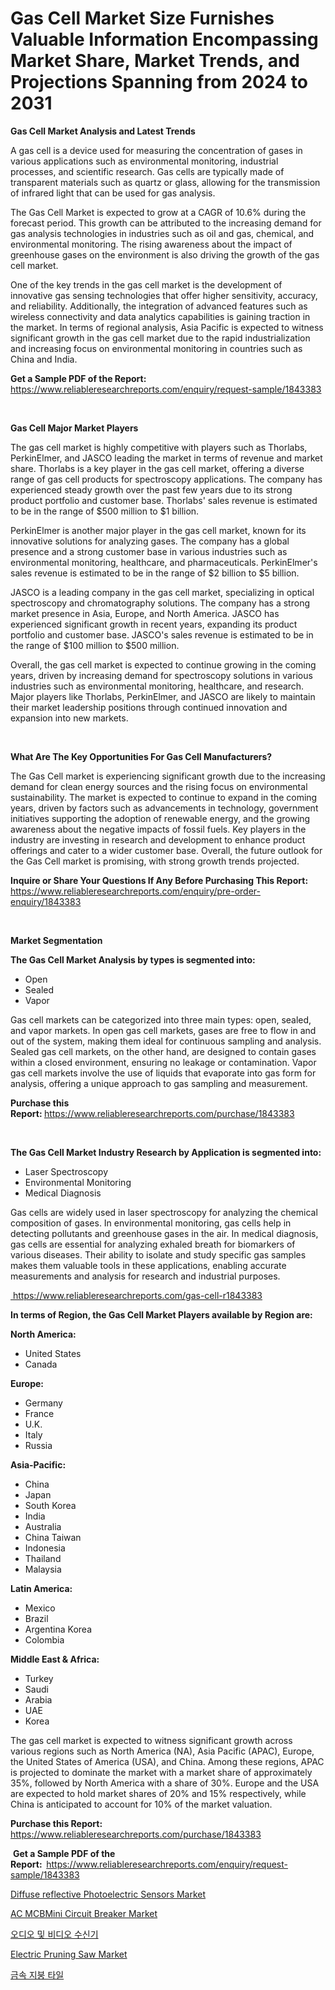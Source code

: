 <p><h1>Gas Cell Market Size Furnishes Valuable Information Encompassing Market Share, Market Trends, and Projections Spanning from 2024 to 2031</h1></p><p><strong>Gas Cell Market Analysis and Latest Trends</strong></p>
<p><p>A gas cell is a device used for measuring the concentration of gases in various applications such as environmental monitoring, industrial processes, and scientific research. Gas cells are typically made of transparent materials such as quartz or glass, allowing for the transmission of infrared light that can be used for gas analysis.</p><p>The Gas Cell Market is expected to grow at a CAGR of 10.6% during the forecast period. This growth can be attributed to the increasing demand for gas analysis technologies in industries such as oil and gas, chemical, and environmental monitoring. The rising awareness about the impact of greenhouse gases on the environment is also driving the growth of the gas cell market. </p><p>One of the key trends in the gas cell market is the development of innovative gas sensing technologies that offer higher sensitivity, accuracy, and reliability. Additionally, the integration of advanced features such as wireless connectivity and data analytics capabilities is gaining traction in the market. In terms of regional analysis, Asia Pacific is expected to witness significant growth in the gas cell market due to the rapid industrialization and increasing focus on environmental monitoring in countries such as China and India.</p></p>
<p><strong>Get a Sample PDF of the Report:&nbsp;</strong> <a href="https://www.reliableresearchreports.com/enquiry/request-sample/1843383">https://www.reliableresearchreports.com/enquiry/request-sample/1843383</a></p>
<p>&nbsp;</p>
<p><strong>Gas Cell Major Market Players</strong></p>
<p><p>The gas cell market is highly competitive with players such as Thorlabs, PerkinElmer, and JASCO leading the market in terms of revenue and market share. Thorlabs is a key player in the gas cell market, offering a diverse range of gas cell products for spectroscopy applications. The company has experienced steady growth over the past few years due to its strong product portfolio and customer base. Thorlabs' sales revenue is estimated to be in the range of $500 million to $1 billion.</p><p>PerkinElmer is another major player in the gas cell market, known for its innovative solutions for analyzing gases. The company has a global presence and a strong customer base in various industries such as environmental monitoring, healthcare, and pharmaceuticals. PerkinElmer's sales revenue is estimated to be in the range of $2 billion to $5 billion.</p><p>JASCO is a leading company in the gas cell market, specializing in optical spectroscopy and chromatography solutions. The company has a strong market presence in Asia, Europe, and North America. JASCO has experienced significant growth in recent years, expanding its product portfolio and customer base. JASCO's sales revenue is estimated to be in the range of $100 million to $500 million.</p><p>Overall, the gas cell market is expected to continue growing in the coming years, driven by increasing demand for spectroscopy solutions in various industries such as environmental monitoring, healthcare, and research. Major players like Thorlabs, PerkinElmer, and JASCO are likely to maintain their market leadership positions through continued innovation and expansion into new markets.</p></p>
<p>&nbsp;</p>
<p><strong>What Are The Key Opportunities For Gas Cell Manufacturers?</strong></p>
<p><p>The Gas Cell market is experiencing significant growth due to the increasing demand for clean energy sources and the rising focus on environmental sustainability. The market is expected to continue to expand in the coming years, driven by factors such as advancements in technology, government initiatives supporting the adoption of renewable energy, and the growing awareness about the negative impacts of fossil fuels. Key players in the industry are investing in research and development to enhance product offerings and cater to a wider customer base. Overall, the future outlook for the Gas Cell market is promising, with strong growth trends projected.</p></p>
<p><strong>Inquire or Share Your Questions If Any Before Purchasing This Report:</strong> <a href="https://www.reliableresearchreports.com/enquiry/pre-order-enquiry/1843383">https://www.reliableresearchreports.com/enquiry/pre-order-enquiry/1843383</a></p>
<p>&nbsp;</p>
<p><strong>Market Segmentation</strong></p>
<p><strong>The Gas Cell Market Analysis by types is segmented into:</strong></p>
<p><ul><li>Open</li><li>Sealed</li><li>Vapor</li></ul></p>
<p><p>Gas cell markets can be categorized into three main types: open, sealed, and vapor markets. In open gas cell markets, gases are free to flow in and out of the system, making them ideal for continuous sampling and analysis. Sealed gas cell markets, on the other hand, are designed to contain gases within a closed environment, ensuring no leakage or contamination. Vapor gas cell markets involve the use of liquids that evaporate into gas form for analysis, offering a unique approach to gas sampling and measurement.</p></p>
<p><strong>Purchase this Report:&nbsp;</strong><a href="https://www.reliableresearchreports.com/purchase/1843383">https://www.reliableresearchreports.com/purchase/1843383</a></p>
<p>&nbsp;</p>
<p><strong>The Gas Cell Market Industry Research by Application is segmented into:</strong></p>
<p><ul><li>Laser Spectroscopy</li><li>Environmental Monitoring</li><li>Medical Diagnosis</li></ul></p>
<p><p>Gas cells are widely used in laser spectroscopy for analyzing the chemical composition of gases. In environmental monitoring, gas cells help in detecting pollutants and greenhouse gases in the air. In medical diagnosis, gas cells are essential for analyzing exhaled breath for biomarkers of various diseases. Their ability to isolate and study specific gas samples makes them valuable tools in these applications, enabling accurate measurements and analysis for research and industrial purposes.</p></p>
<p><a href="https://www.reliableresearchreports.com/gas-cell-r1843383">&nbsp;https://www.reliableresearchreports.com/gas-cell-r1843383</a></p>
<p><strong>In terms of Region, the Gas Cell Market Players available by Region are:</strong></p>
<p>
    <p> <strong> North America: </strong>
        <ul>
            <li>United States</li>
            <li>Canada</li>
        </ul>
        </p> 
    <p> <strong> Europe: </strong>
        <ul>
            <li>Germany</li>
            <li>France</li>
            <li>U.K.</li>
            <li>Italy</li>
            <li>Russia</li>
        </ul>
        </p> 
    <p> <strong> Asia-Pacific: </strong>
        <ul>
            <li>China</li>
            <li>Japan</li>
            <li>South Korea</li>
            <li>India</li>
            <li>Australia</li>
            <li>China Taiwan</li>
            <li>Indonesia</li>
            <li>Thailand</li>
            <li>Malaysia</li>
        </ul>
        </p> 
    <p> <strong> Latin America: </strong>
        <ul>
            <li>Mexico</li>
            <li>Brazil</li>
            <li>Argentina Korea</li>
            <li>Colombia</li>
        </ul>
        </p> 
    <p> <strong> Middle East & Africa: </strong>
        <ul>
            <li>Turkey</li>
            <li>Saudi</li>
            <li>Arabia</li>
            <li>UAE</li>
            <li>Korea</li>
        </ul>
    </p>
    </p>
<p><p>The gas cell market is expected to witness significant growth across various regions such as North America (NA), Asia Pacific (APAC), Europe, the United States of America (USA), and China. Among these regions, APAC is projected to dominate the market with a market share of approximately 35%, followed by North America with a share of 30%. Europe and the USA are expected to hold market shares of 20% and 15% respectively, while China is anticipated to account for 10% of the market valuation.</p></p>
<p><strong>Purchase this Report: </strong><a href="https://www.reliableresearchreports.com/purchase/1843383">https://www.reliableresearchreports.com/purchase/1843383</a></p>
<p>&nbsp;<strong>Get a Sample PDF of the Report:&nbsp;&nbsp;</strong><a href="https://www.reliableresearchreports.com/enquiry/request-sample/1843383">https://www.reliableresearchreports.com/enquiry/request-sample/1843383</a></p>
<p><strong></strong></p>
<p><p><a href="https://medium.com/@elzaziemann1943/future-trends-in-global-diffuse-reflective-photoelectric-sensors-market-market-insights-and-ef510f4ded81">Diffuse reflective Photoelectric Sensors Market</a></p><p><a href="https://medium.com/@vallieemard78/exploring-ac-mcbmini-circuit-breaker-market-dynamics-global-trends-and-future-growth-prospects-d489176bd1ea">AC MCBMini Circuit Breaker Market</a></p><p><a href="https://medium.com/@kelvinfeenrey98677/%EC%98%A4%EB%94%94%EC%98%A4-%EB%B0%8F-%EB%B9%84%EB%94%94%EC%98%A4-%EB%A6%AC%EC%8B%9C%EB%B2%84-%EC%8B%9C%EC%9E%A5-%EA%B8%80%EB%A1%9C%EB%B2%8C-%EB%B0%8F-%EC%A7%80%EC%97%AD-%EB%B6%84%EC%84%9D-%EC%B5%9C%EC%A2%85-%EC%82%AC%EC%9A%A9%EC%9E%90-%EC%A0%9C%ED%92%88-%EB%B0%8F-%EC%A7%80%EC%97%AD%EC%97%90-%EC%B4%88%EC%A0%90%EC%9D%84-%EB%A7%9E%EC%B6%98-%EB%B6%84%EC%84%9D-%EB%B0%8F-%EC%98%88%EC%B8%A1-2024-2031-b19d04dd6d69">오디오 및 비디오 수신기</a></p><p><a href="https://github.com/belaayi865/Market-Research-Report-List-1/blob/main/electric-pruning-saw-market.md">Electric Pruning Saw Market</a></p><p><a href="https://medium.com/@vlcostes/%EA%B8%88%EC%86%8D-%EC%A7%80%EB%B6%95-%ED%83%80%EC%9D%BC-%EC%8B%9C%EC%9E%A5-%EC%A1%B0%EC%82%AC-%EB%B0%8F-%EC%82%B0%EC%97%85-%EC%A7%84%ED%99%94-%EB%B0%8F-2031%EB%85%84%EA%B9%8C%EC%A7%80%EC%9D%98-%EC%98%88%EC%B8%A1-a9f84693a743">금속 지붕 타일</a></p></p>